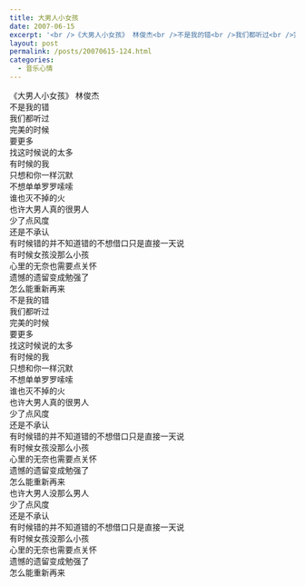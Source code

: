 ```yaml
---
title: 大男人小女孩
date: 2007-06-15
excerpt: '<br />《大男人小女孩》 林俊杰<br />不是我的错<br />我们都听过<br />完美的时候<br />要更多<br />找这时候说的太多<br />有时候的我<br />只想和你一样沉默<br />不想单单罗罗嗦嗦<br />谁也灭不掉的火<br />也许大男人真的很男人<br />少了点风度<br />还是不承认<br />有时候错的并不知道错的不想借口只是直接一天说<br />有时候女孩没那么小孩<br />心里的无奈也需要点关怀<br />遗憾的遗留变成勉强了<br />怎么能重新再来<br />不是我的错<br />我们都听过<br />完美的时候<br />要更多<br />找这时候说的太多<br />有时候的我<br />只想和你一样沉默<br />不想单单罗罗嗦嗦<br />谁也灭不掉的火<br />也许大男人真的很男人<br />少了点风度<br />还是不承认<br />有时候错的并不知道错的不想借口只是直接一天说<br />有时候女孩没那么小孩<br />心里的无奈也需要点关怀<br />遗憾的遗留变成勉强了<br />怎么能重新再来<br />也许大男人没那么男人<br />少了点风度<br />还是不承认<br />有时候错的并不知道错的不想借口只是直接一天说<br />有时候女孩没那么小孩<br />心里的无奈也需要点关怀<br />遗憾的遗留变成勉强了<br />怎么能重新再来'
layout: post
permalink: /posts/20070615-124.html
categories:
  - 音乐心情
---
```

《大男人小女孩》 林俊杰  
不是我的错  
我们都听过  
完美的时候  
要更多  
找这时候说的太多  
有时候的我  
只想和你一样沉默  
不想单单罗罗嗦嗦  
谁也灭不掉的火  
也许大男人真的很男人  
少了点风度  
还是不承认  
有时候错的并不知道错的不想借口只是直接一天说  
有时候女孩没那么小孩  
心里的无奈也需要点关怀  
遗憾的遗留变成勉强了  
怎么能重新再来  
不是我的错  
我们都听过  
完美的时候  
要更多  
找这时候说的太多  
有时候的我  
只想和你一样沉默  
不想单单罗罗嗦嗦  
谁也灭不掉的火  
也许大男人真的很男人  
少了点风度  
还是不承认  
有时候错的并不知道错的不想借口只是直接一天说  
有时候女孩没那么小孩  
心里的无奈也需要点关怀  
遗憾的遗留变成勉强了  
怎么能重新再来  
也许大男人没那么男人  
少了点风度  
还是不承认  
有时候错的并不知道错的不想借口只是直接一天说  
有时候女孩没那么小孩  
心里的无奈也需要点关怀  
遗憾的遗留变成勉强了  
怎么能重新再来